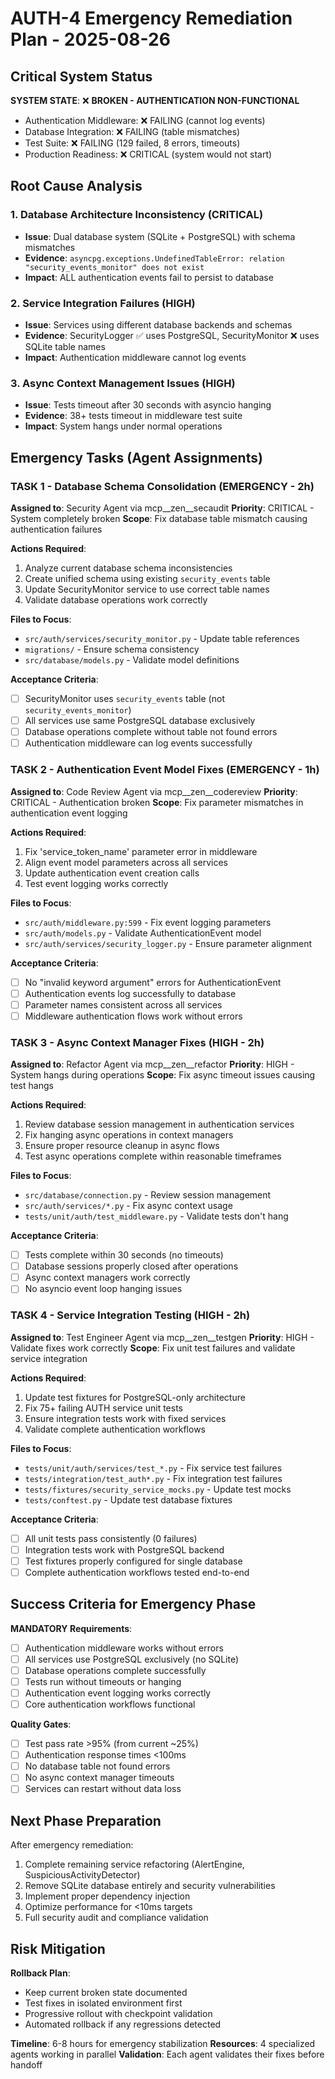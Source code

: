 # AUTH-4 Emergency Remediation Plan - 2025-08-26

## Critical System Status
**SYSTEM STATE**: ❌ **BROKEN - AUTHENTICATION NON-FUNCTIONAL**
- Authentication Middleware: ❌ FAILING (cannot log events)
- Database Integration: ❌ FAILING (table mismatches)  
- Test Suite: ❌ FAILING (129 failed, 8 errors, timeouts)
- Production Readiness: ❌ CRITICAL (system would not start)

## Root Cause Analysis

### 1. Database Architecture Inconsistency (CRITICAL)
- **Issue**: Dual database system (SQLite + PostgreSQL) with schema mismatches
- **Evidence**: `asyncpg.exceptions.UndefinedTableError: relation "security_events_monitor" does not exist`
- **Impact**: ALL authentication events fail to persist to database

### 2. Service Integration Failures (HIGH)  
- **Issue**: Services using different database backends and schemas
- **Evidence**: SecurityLogger ✅ uses PostgreSQL, SecurityMonitor ❌ uses SQLite table names
- **Impact**: Authentication middleware cannot log events

### 3. Async Context Management Issues (HIGH)
- **Issue**: Tests timeout after 30 seconds with asyncio hanging
- **Evidence**: 38+ tests timeout in middleware test suite
- **Impact**: System hangs under normal operations

## Emergency Tasks (Agent Assignments)

### TASK 1 - Database Schema Consolidation (EMERGENCY - 2h)
**Assigned to**: Security Agent via mcp__zen__secaudit
**Priority**: CRITICAL - System completely broken
**Scope**: Fix database table mismatch causing authentication failures

**Actions Required**:
1. Analyze current database schema inconsistencies
2. Create unified schema using existing `security_events` table
3. Update SecurityMonitor service to use correct table names
4. Validate database operations work correctly

**Files to Focus**:
- `src/auth/services/security_monitor.py` - Update table references
- `migrations/` - Ensure schema consistency
- `src/database/models.py` - Validate model definitions

**Acceptance Criteria**:
- [ ] SecurityMonitor uses `security_events` table (not `security_events_monitor`)
- [ ] All services use same PostgreSQL database exclusively
- [ ] Database operations complete without table not found errors
- [ ] Authentication middleware can log events successfully

### TASK 2 - Authentication Event Model Fixes (EMERGENCY - 1h)
**Assigned to**: Code Review Agent via mcp__zen__codereview
**Priority**: CRITICAL - Authentication broken
**Scope**: Fix parameter mismatches in authentication event logging

**Actions Required**:
1. Fix 'service_token_name' parameter error in middleware
2. Align event model parameters across all services
3. Update authentication event creation calls
4. Test event logging works correctly

**Files to Focus**:
- `src/auth/middleware.py:599` - Fix event logging parameters
- `src/auth/models.py` - Validate AuthenticationEvent model
- `src/auth/services/security_logger.py` - Ensure parameter alignment

**Acceptance Criteria**:
- [ ] No "invalid keyword argument" errors for AuthenticationEvent
- [ ] Authentication events log successfully to database
- [ ] Parameter names consistent across all services
- [ ] Middleware authentication flows work without errors

### TASK 3 - Async Context Manager Fixes (HIGH - 2h)
**Assigned to**: Refactor Agent via mcp__zen__refactor
**Priority**: HIGH - System hangs during operations
**Scope**: Fix async timeout issues causing test hangs

**Actions Required**:
1. Review database session management in authentication services
2. Fix hanging async operations in context managers
3. Ensure proper resource cleanup in async flows
4. Test async operations complete within reasonable timeframes

**Files to Focus**:
- `src/database/connection.py` - Review session management
- `src/auth/services/*.py` - Fix async context usage
- `tests/unit/auth/test_middleware.py` - Validate tests don't hang

**Acceptance Criteria**:
- [ ] Tests complete within 30 seconds (no timeouts)
- [ ] Database sessions properly closed after operations
- [ ] Async context managers work correctly
- [ ] No asyncio event loop hanging issues

### TASK 4 - Service Integration Testing (HIGH - 2h)  
**Assigned to**: Test Engineer Agent via mcp__zen__testgen
**Priority**: HIGH - Validate fixes work correctly
**Scope**: Fix unit test failures and validate service integration

**Actions Required**:
1. Update test fixtures for PostgreSQL-only architecture
2. Fix 75+ failing AUTH service unit tests
3. Ensure integration tests work with fixed services
4. Validate complete authentication workflows

**Files to Focus**:
- `tests/unit/auth/services/test_*.py` - Fix service test failures
- `tests/integration/test_auth*.py` - Fix integration test failures  
- `tests/fixtures/security_service_mocks.py` - Update test mocks
- `tests/conftest.py` - Update test database fixtures

**Acceptance Criteria**:
- [ ] All unit tests pass consistently (0 failures)
- [ ] Integration tests work with PostgreSQL backend
- [ ] Test fixtures properly configured for single database
- [ ] Complete authentication workflows tested end-to-end

## Success Criteria for Emergency Phase

**MANDATORY Requirements**:
- [ ] Authentication middleware works without errors
- [ ] All services use PostgreSQL exclusively (no SQLite)
- [ ] Database operations complete successfully  
- [ ] Tests run without timeouts or hanging
- [ ] Authentication event logging works correctly
- [ ] Core authentication workflows functional

**Quality Gates**:
- [ ] Test pass rate >95% (from current ~25%)
- [ ] Authentication response times <100ms
- [ ] No database table not found errors
- [ ] No async context manager timeouts
- [ ] Services can restart without data loss

## Next Phase Preparation

After emergency remediation:
1. Complete remaining service refactoring (AlertEngine, SuspiciousActivityDetector)
2. Remove SQLite database entirely and security vulnerabilities
3. Implement proper dependency injection
4. Optimize performance for <10ms targets
5. Full security audit and compliance validation

## Risk Mitigation

**Rollback Plan**: 
- Keep current broken state documented
- Test fixes in isolated environment first  
- Progressive rollout with checkpoint validation
- Automated rollback if any regressions detected

**Timeline**: 6-8 hours for emergency stabilization
**Resources**: 4 specialized agents working in parallel
**Validation**: Each agent validates their fixes before handoff